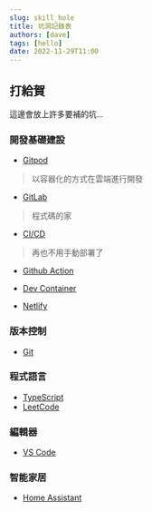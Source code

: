 ```yaml
---
slug: skill_hole
title: 坑洞記錄表
authors: [dave]
tags: [hello]
date: 2022-11-29T11:00
---
```


## 打給賀
這邊會放上許多要補的坑…


### 開發基礎建設
- [Gitpod](https://www.gitpod.io/)
> 以容器化的方式在雲端進行開發

- [GitLab](https://about.gitlab.com/)
> 程式碼的家

- [CI/CD](https://www.readfog.com/a/1632555420399800320)
> 再也不用手動部署了

- [Github Action](https://github.com/features/actions)

- [Dev Container](https://code.visualstudio.com/docs/devcontainers/containers)

- [Netlify](https://www.netlify.com/)

### 版本控制
- [Git](https://git-scm.com/)

### 程式語言
- [TypeScript](https://www.typescriptlang.org/)
- [LeetCode](https://leetcode.com/)

### 編輯器
- [VS Code](https://code.visualstudio.com/)

### 智能家居
- [Home Assistant](https://www.home-assistant.io/)
